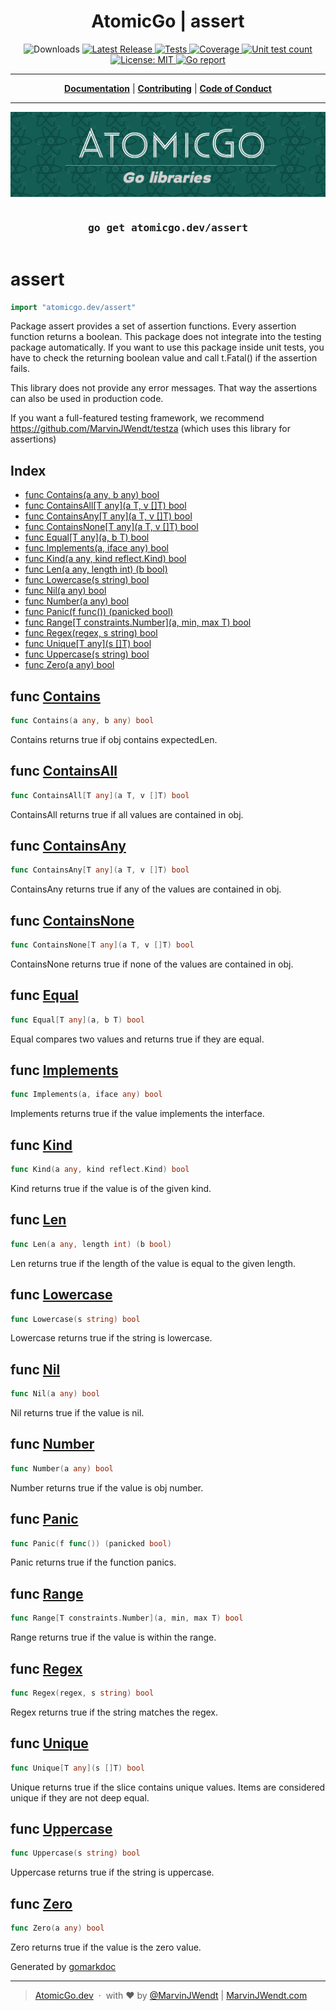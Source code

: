 <h1 align="center">AtomicGo | assert</h1>

<p align="center">
<img src="https://img.shields.io/endpoint?url=https%3A%2F%2Fatomicgo.dev%2Fapi%2Fshields%2Fassert&style=flat-square" alt="Downloads">

<a href="https://github.com/atomicgo/assert/releases">
<img src="https://img.shields.io/github/v/release/atomicgo/assert?style=flat-square" alt="Latest Release">
</a>

<a href="https://codecov.io/gh/atomicgo/assert" target="_blank">
<img src="https://img.shields.io/github/actions/workflow/status/atomicgo/assert/go.yml?style=flat-square" alt="Tests">
</a>

<a href="https://codecov.io/gh/atomicgo/assert" target="_blank">
<img src="https://img.shields.io/codecov/c/gh/atomicgo/assert?color=magenta&logo=codecov&style=flat-square" alt="Coverage">
</a>

<a href="https://codecov.io/gh/atomicgo/assert">
<!-- unittestcount:start --><img src="https://img.shields.io/badge/Unit_Tests-0-magenta?style=flat-square" alt="Unit test count"><!-- unittestcount:end -->
</a>

<a href="https://opensource.org/licenses/MIT" target="_blank">
<img src="https://img.shields.io/badge/License-MIT-yellow.svg?style=flat-square" alt="License: MIT">
</a>
  
<a href="https://goreportcard.com/report/github.com/atomicgo/assert" target="_blank">
<img src="https://goreportcard.com/badge/github.com/atomicgo/assert?style=flat-square" alt="Go report">
</a>   

</p>

---

<p align="center">
<strong><a href="https://pkg.go.dev/atomicgo.dev/assert#section-documentation" target="_blank">Documentation</a></strong>
|
<strong><a href="https://github.com/atomicgo/atomicgo/blob/main/CONTRIBUTING.md" target="_blank">Contributing</a></strong>
|
<strong><a href="https://github.com/atomicgo/atomicgo/blob/main/CODE_OF_CONDUCT.md" target="_blank">Code of Conduct</a></strong>
</p>

---

<p align="center">
  <img src="https://raw.githubusercontent.com/atomicgo/atomicgo/main/assets/header.png" alt="AtomicGo">
</p>

<p align="center">
<table>
<tbody>
</tbody>
</table>
</p>
<h3  align="center"><pre>go get atomicgo.dev/assert</pre></h3>
<p align="center">
<table>
<tbody>
</tbody>
</table>
</p>

<!-- gomarkdoc:embed:start -->

<!-- Code generated by gomarkdoc. DO NOT EDIT -->

# assert

```go
import "atomicgo.dev/assert"
```

Package assert provides a set of assertion functions. Every assertion function returns a boolean. This package does not integrate into the testing package automatically. If you want to use this package inside unit tests, you have to check the returning boolean value and call t.Fatal\(\) if the assertion fails.

This library does not provide any error messages. That way the assertions can also be used in production code.

If you want a full\-featured testing framework, we recommend https://github.com/MarvinJWendt/testza \(which uses this library for assertions\)

## Index

- [func Contains\(a any, b any\) bool](<#Contains>)
- [func ContainsAll\[T any\]\(a T, v \[\]T\) bool](<#ContainsAll>)
- [func ContainsAny\[T any\]\(a T, v \[\]T\) bool](<#ContainsAny>)
- [func ContainsNone\[T any\]\(a T, v \[\]T\) bool](<#ContainsNone>)
- [func Equal\[T any\]\(a, b T\) bool](<#Equal>)
- [func Implements\(a, iface any\) bool](<#Implements>)
- [func Kind\(a any, kind reflect.Kind\) bool](<#Kind>)
- [func Len\(a any, length int\) \(b bool\)](<#Len>)
- [func Lowercase\(s string\) bool](<#Lowercase>)
- [func Nil\(a any\) bool](<#Nil>)
- [func Number\(a any\) bool](<#Number>)
- [func Panic\(f func\(\)\) \(panicked bool\)](<#Panic>)
- [func Range\[T constraints.Number\]\(a, min, max T\) bool](<#Range>)
- [func Regex\(regex, s string\) bool](<#Regex>)
- [func Unique\[T any\]\(s \[\]T\) bool](<#Unique>)
- [func Uppercase\(s string\) bool](<#Uppercase>)
- [func Zero\(a any\) bool](<#Zero>)


<a name="Contains"></a>
## func [Contains](<https://github.com/atomicgo/assert/blob/main/assert.go#L107>)

```go
func Contains(a any, b any) bool
```

Contains returns true if obj contains expectedLen.

<a name="ContainsAll"></a>
## func [ContainsAll](<https://github.com/atomicgo/assert/blob/main/assert.go#L127>)

```go
func ContainsAll[T any](a T, v []T) bool
```

ContainsAll returns true if all values are contained in obj.

<a name="ContainsAny"></a>
## func [ContainsAny](<https://github.com/atomicgo/assert/blob/main/assert.go#L138>)

```go
func ContainsAny[T any](a T, v []T) bool
```

ContainsAny returns true if any of the values are contained in obj.

<a name="ContainsNone"></a>
## func [ContainsNone](<https://github.com/atomicgo/assert/blob/main/assert.go#L149>)

```go
func ContainsNone[T any](a T, v []T) bool
```

ContainsNone returns true if none of the values are contained in obj.

<a name="Equal"></a>
## func [Equal](<https://github.com/atomicgo/assert/blob/main/assert.go#L12>)

```go
func Equal[T any](a, b T) bool
```

Equal compares two values and returns true if they are equal.

<a name="Implements"></a>
## func [Implements](<https://github.com/atomicgo/assert/blob/main/assert.go#L64>)

```go
func Implements(a, iface any) bool
```

Implements returns true if the value implements the interface.

<a name="Kind"></a>
## func [Kind](<https://github.com/atomicgo/assert/blob/main/assert.go#L17>)

```go
func Kind(a any, kind reflect.Kind) bool
```

Kind returns true if the value is of the given kind.

<a name="Len"></a>
## func [Len](<https://github.com/atomicgo/assert/blob/main/assert.go#L175>)

```go
func Len(a any, length int) (b bool)
```

Len returns true if the length of the value is equal to the given length.

<a name="Lowercase"></a>
## func [Lowercase](<https://github.com/atomicgo/assert/blob/main/assert.go#L165>)

```go
func Lowercase(s string) bool
```

Lowercase returns true if the string is lowercase.

<a name="Nil"></a>
## func [Nil](<https://github.com/atomicgo/assert/blob/main/assert.go#L22>)

```go
func Nil(a any) bool
```

Nil returns true if the value is nil.

<a name="Number"></a>
## func [Number](<https://github.com/atomicgo/assert/blob/main/assert.go#L37>)

```go
func Number(a any) bool
```

Number returns true if the value is obj number.

<a name="Panic"></a>
## func [Panic](<https://github.com/atomicgo/assert/blob/main/assert.go#L79>)

```go
func Panic(f func()) (panicked bool)
```

Panic returns true if the function panics.

<a name="Range"></a>
## func [Range](<https://github.com/atomicgo/assert/blob/main/assert.go#L54>)

```go
func Range[T constraints.Number](a, min, max T) bool
```

Range returns true if the value is within the range.

<a name="Regex"></a>
## func [Regex](<https://github.com/atomicgo/assert/blob/main/assert.go#L170>)

```go
func Regex(regex, s string) bool
```

Regex returns true if the string matches the regex.

<a name="Unique"></a>
## func [Unique](<https://github.com/atomicgo/assert/blob/main/assert.go#L92>)

```go
func Unique[T any](s []T) bool
```

Unique returns true if the slice contains unique values. Items are considered unique if they are not deep equal.

<a name="Uppercase"></a>
## func [Uppercase](<https://github.com/atomicgo/assert/blob/main/assert.go#L160>)

```go
func Uppercase(s string) bool
```

Uppercase returns true if the string is uppercase.

<a name="Zero"></a>
## func [Zero](<https://github.com/atomicgo/assert/blob/main/assert.go#L59>)

```go
func Zero(a any) bool
```

Zero returns true if the value is the zero value.

Generated by [gomarkdoc](<https://github.com/princjef/gomarkdoc>)


<!-- gomarkdoc:embed:end -->

---

> [AtomicGo.dev](https://atomicgo.dev) &nbsp;&middot;&nbsp;
> with ❤️ by [@MarvinJWendt](https://github.com/MarvinJWendt) |
> [MarvinJWendt.com](https://marvinjwendt.com)
